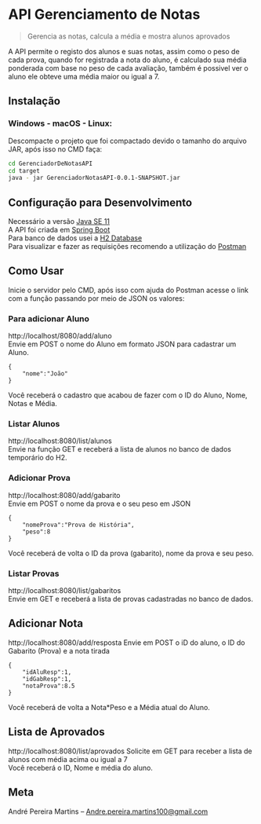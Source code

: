 # API Gerenciamento de Notas
> Gerencia as notas, calcula a média e mostra alunos aprovados

A API permite o registo dos alunos e suas notas, assim como o peso de cada prova, 
quando for registrada a nota do aluno, é calculado sua média ponderada com base no peso de cada avaliação, 
também é possivel ver o aluno ele obteve uma média maior ou igual a 7.

## Instalação

### Windows - macOS - Linux:

Descompacte o projeto que foi compactado devido o tamanho do arquivo JAR, após isso no CMD faça:

```sh
cd GerenciadorDeNotasAPI
cd target
java - jar GerenciadorNotasAPI-0.0.1-SNAPSHOT.jar
```

## Configuração para Desenvolvimento

Necessário a versão [Java SE 11](https://www.oracle.com/java/technologies/javase-jdk11-downloads.html) <br>
A API foi criada em [Spring Boot](https://spring.io/)<br>
Para banco de dados usei a [H2 Database](https://www.baeldung.com/spring-boot-h2-database)<br>
Para visualizar e fazer as requisições recomendo a utilização do [Postman](https://www.postman.com/)

## Como Usar
Inicie o servidor pelo CMD, após isso com ajuda do Postman acesse o link com a função passando por meio de JSON os valores:

### Para adicionar Aluno
http://localhost/8080/add/aluno<br>
Envie em POST o nome do Aluno em formato JSON para cadastrar um Aluno.
```
{
    "nome":"João"
}
```
Você receberá o cadastro que acabou de fazer com o ID do Aluno, Nome, Notas e Média.

### Listar Alunos
http://localhost:8080/list/alunos<br>
Envie na função GET e receberá a lista de alunos no banco de dados temporário do H2.

### Adicionar Prova
http://localhost:8080/add/gabarito<br>
Envie em POST o nome da prova e o seu peso em JSON
```
{
    "nomeProva":"Prova de História",
    "peso":8
}
```
Você receberá de volta o ID da prova (gabarito), nome da prova e seu peso.

### Listar Provas
http://localhost:8080/list/gabaritos<br>
Envie em GET e receberá a lista de provas cadastradas no banco de dados.

## Adicionar Nota
http://localhost:8080/add/resposta
Envie em POST o iD do aluno, o ID do Gabarito (Prova) e a nota tirada<br>
```
{
    "idAluResp":1,
    "idGabResp":1,
    "notaProva":8.5
}
```
Você receberá de volta a Nota*Peso e a Média atual do Aluno.

## Lista de Aprovados
http://localhost:8080/list/aprovados
Solicite em GET para receber a lista de alunos com média acima ou igual a 7<br>
Você receberá o ID, Nome e média do aluno.

## Meta

André Pereira Martins – Andre.pereira.martins100@gmail.com
